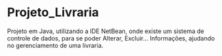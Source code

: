 # Projeto_Livraria
Projeto em Java, utilizando a IDE NetBean, onde existe um sistema de controle de dados, para se poder Alterar, Excluir...  Informações, ajudando no gerenciamento de uma livraria.
